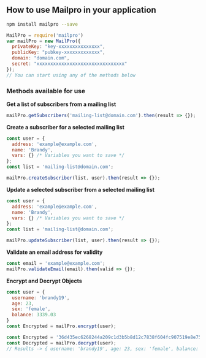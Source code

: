 ## How to use Mailpro in your application

```bash
npm install mailpro --save
```

```javascript
MailPro = require('mailpro')
var mailPro = new MailPro({
  privateKey: "key-xxxxxxxxxxxxxxx",
  publicKey: "pubkey-xxxxxxxxxxxxx",
  domain: "domain.com",
  secret: "xxxxxxxxxxxxxxxxxxxxxxxxxxxxxxxx"
});
// You can start using any of the methods below
```

### Methods available for use

**Get a list of subscribers from a mailing list**

```javascript
mailPro.getSubscribers('mailing-list@domain.com').then(result => {});
```

**Create a subscriber for a selected mailing list**

```javascript
const user = {
  address: 'example@example.com',
  name: 'Brandy',
  vars: {} /* Variables you want to save */
};
const list = 'mailing-list@domain.com';

mailPro.createSubscriber(list, user).then(result => {});
```

**Update a selected subscriber from a selected mailing list**

```javascript
const user = {
  address: 'example@example.com',
  name: 'Brandy',
  vars: {} /* Variables you want to save */
};
const list = 'mailing-list@domain.com';

mailPro.updateSubscriber(list, user).then(result => {});
```

**Validate an email address for validity**

```javascript
const email = 'example@example.com';
mailPro.validateEmail(email).then(valid => {});
```

**Encrypt and Decrypt Objects**

```javascript
const user = {
  username: 'brandy19',
  age: 23,
  sex: 'female',
  balance: 3339.03
}
const Encrypted = mailPro.encrypt(user);
```

```javascript
const Encrypted = '36d435ec6268244a209c1d3b5b8d12c7838f604fc907519e8e75583f1c12902f62e5da4905bea381326b893fc750c9ca913bd6d8cd9cdb13ba541329399100989ac22dfa10ab2cf9784ee8183c55fa96'
const Decrypted = mailPro.decrypt(user);
// Results -> { username: 'brandy19', age: 23, sex: 'female', balance: 3339.03 }
```